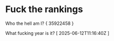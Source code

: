# Fuck the rankings

Who the hell am I?
{ 35922458 }

What fucking year is it?
[ 2025-06-12T11:16:40Z ]
